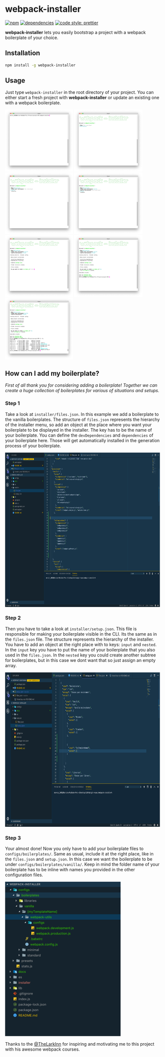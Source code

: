 # webpack-installer
[![npm][npm]][npm-url]
[![dependencies][dependencies]][dependencies-url]
[![code style: prettier][prettier]][prettier-url]


**webpack-installer** lets you easily bootstrap a project with a webpack boilerplate of your choice.


## Installation

```bash
npm install -g webpack-installer
```


## Usage

Just type `webpack-installer` in the root directory of your project.
You can either start a fresh project with **webpack-installer** or update an existing one with a webpack boilerplate.

<div float="left">
  <img src="docs/images/usage/screen_1.png" alt="IDE Screen 1" height="200">
  <img src="docs/images/usage/screen_2.png" alt="IDE Screen 2" height="200">
  <img src="docs/images/usage/screen_3.png" alt="IDE Screen 3" height="200">
  <img src="docs/images/usage/screen_4.png" alt="IDE Screen 4" height="200">
  <img src="docs/images/usage/screen_5.png" alt="IDE Screen 5" height="200">
  <img src="docs/images/usage/screen_6.png" alt="IDE Screen 6" height="200">
  <img src="docs/images/usage/screen_7.png" alt="IDE Screen 7" height="200">
</div>




## How can I add my boilerplate?

_First of all thank you for considering adding a boilerplate! Together we can create a huge collection of boilerplates for various of situations and setups._

### Step 1

Take a look at `installer/files.json`. In this example we add a boilerplate to the vanilla boilerplates.
The structure of `files.json` represents the hierarchy of the installer menu, so add an object at the place where you want your boilerplate to be displayed in the installer. The key has to be the name of your boilerplate. 
You can define the `devDependencies` and `dependencies` of your boilerplate here. Those will get automatically installed in the generation process of your boilerplate.

<img src="docs/images/contributing/files_json.png" alt="files.json" height="500"  style="max-width: 100%;">

### Step 2

Then you have to take a look at `installer/setup.json`.  This file is responsible for making your boilerplate visible in the CLI. Its the same as in the `files.json` file. The structure represents the hierarchy of the installer. You have to add an object at the right place with to keys: `input` and `nested`. In the `input` key you have to put the name of your boilerplate that you also used in the `files.json`. In the `nested` key you could create another subtree for boilerplates, but in this case we dont want that so just assign an empty array.  

<img src="docs/images/contributing/setup_json.png" alt="setup.json" height="500" style="max-width: 100%;">

### Step 3

Your almost done! Now you only have to add your boilerplate files to `configs/boilerplates/`. Same as usual, include it at the right place, like in the `files.json` and `setup.json`.
In this case we want the boilerplate to be under `configs/boilerplates/vanilla/`. Keep in mind the folder name of your boilerplate has to be inline with names you provided in the other configuration files.

<img src="docs/images/contributing/boilerplate.png" alt="Boilerplate" height="500" style="max-width: 100%;">

Thanks to the [@TheLarkInn](https://twitter.com/thelarkinn) for inspiring and motivating me to this project with his awesome webpack courses.


[npm]: https://img.shields.io/npm/v/webpack-installer.svg?style=flat-square
[npm-url]: https://npmjs.com/package/webpack-installer
[dependencies]: https://img.shields.io/david/Marvin1003/webpack-installer.svg?style=flat-square
[dependencies-url]: https://david-dm.org/Marvin1003/webpack-installer
[prettier]: https://img.shields.io/badge/code_style-prettier-ff69b4.svg?style=flat-square
[prettier-url]: https://github.com/prettier/prettier